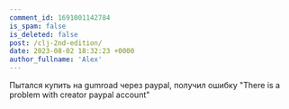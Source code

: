 ```yaml
---
comment_id: 1691001142784
is_spam: false
is_deleted: false
post: /clj-2nd-edition/
date: 2023-08-02 18:32:23 +0000
author_fullname: 'Alex'
---
```


Пытался купить на gumroad через paypal, получил ошибку "There is a problem with creator paypal account"
